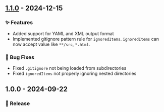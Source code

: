 ## [1.1.0] - 2024-12-15

### ✨ Features
- Added support for YAML and XML output format
- Implemented gitignore pattern rule for `ignoredItems`. `ignoredItems` can now accept value like `**/src`, `*.html`.

### 🐛 Bug Fixes
- Fixed `.gitignore` not being loaded from subdirectories
- Fixed `ignoredItems` not properly ignoring nested directories

[1.1.0]: https://github.com/fuzionix/vscode-file-tree/compare/1.0.0...1.1.0

## 1.0.0 - 2024-09-22

### 🎉 Release
